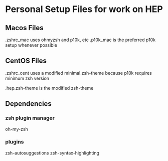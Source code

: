 # Personal Setup Files for work on HEP

## Macos Files
.zshrc_mac uses ohmyzsh and p10k, etc
.p10k_mac is the preferred p10k setup whenever possible


## CentOS Files
.zshrc_cent uses a modified minimal.zsh-theme because p10k requires minimum zsh version

.hep.zsh-theme is the modified zsh-theme


## Dependencies
### zsh plugin manager
oh-my-zsh

### plugins
zsh-autosuggestions
zsh-syntax-highlighting

